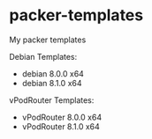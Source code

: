 # packer-templates
My packer templates

Debian Templates:
- debian 8.0.0 x64
- debian 8.1.0 x64


vPodRouter Templates:
- vPodRouter 8.0.0 x64
- vPodRouter 8.1.0 x64
 

